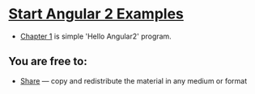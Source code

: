 # [Start Angular 2 Examples](https://phpjagadeesh.github.io/angular2-examples.github.io/) 

* [Chapter 1](https://plnkr.co/edit/cBWxRPtDiIKZIAv8kSVM?p=preview) is simple 'Hello Angular2' program.


## You are free to:

* [Share](https://github.com/phpjagadeesh/angular2-examples.github.io) — copy and redistribute the material in any medium or format
